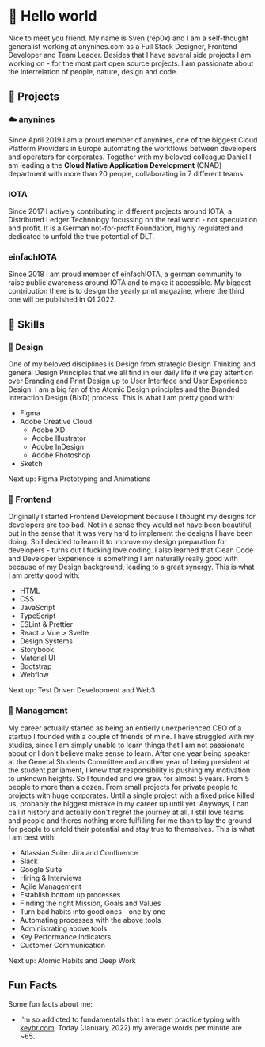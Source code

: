 # 👋 Hello world
Nice to meet you friend. My name is Sven (rep0x) and I am a self-thought generalist working at anynines.com as a Full Stack Designer, Frontend Developer and Team Leader. Besides that I have several side projects I am working on - for the most part open source projects. I am passionate about the interrelation of people, nature, design and code.

## 🚀 Projects

### ☁️ anynines
Since April 2019 I am a proud member of anynines, one of the biggest Cloud Platform Providers in Europe automating the workflows between developers and operators for corporates. Together with my beloved colleague Daniel I am leading a the __Cloud Native Application Development__ (CNAD) department with more than 20 people, collaborating in 7 different teams.

### IOTA
Since 2017 I actively contributing in different projects around IOTA, a Distributed Ledger Technology focussing on the real world - not speculation and profit. It is a German not-for-profit Foundation, highly regulated and dedicated to unfold the true potential of DLT.

### einfachIOTA
Since 2018 I am proud member of einfachIOTA, a german community to raise public awareness around IOTA and to make it accessible. My biggest contribution there is to design the yearly print magazine, where the third one will be published in Q1 2022.

## 💎 Skills

### 🎨 Design
One of my beloved disciplines is Design from strategic Design Thinking and general Design Principles that we all find in our daily life if we pay attention over Branding and Print Design up to User Interface and User Experience Design. I am a big fan of the Atomic Design principles and the Branded Interaction Design (BIxD) process. This is what I am pretty good with:

- Figma
- Adobe Creative Cloud
  - Adobe XD
  - Adobe Illustrator
  - Adobe InDesign
  - Adobe Photoshop
- Sketch

Next up: Figma Prototyping and Animations

### 📱 Frontend
Originally I started Frontend Development because I thought my designs for developers are too bad. Not in a sense they would not have been beautiful, but in the sense that it was very hard to implement the designs I have been doing. So I decided to learn it to improve my design preparation for developers - turns out I fucking love coding. I also learned that Clean Code and Developer Experience is something I am naturally really good with because of my Design background, leading to a great synergy. This is what I am pretty good with:

- HTML
- CSS
- JavaScript
- TypeScript
- ESLint & Prettier
- React > Vue > Svelte
- Design Systems
- Storybook
- Material UI
- Bootstrap
- Webflow

Next up: Test Driven Development and Web3

### 🎯 Management
My career actually started as being an entierly unexperienced CEO of a startup I founded with a couple of friends of mine. I have struggled with my studies, since I am simply unable to learn things that I am not passionate about or I don't believe make sense to learn. After one year being speaker at the General Students Committee and another year of being president at the student parliament, I knew that responsibility is pushing my motivation to unknown heights. So I founded and we grew for almost 5 years. From 5 people to more than a dozen. From small projects for private people to projects with huge corporates. Until a single project with a fixed price killed us, probably the biggest mistake in my career up until yet. Anyways, I can call it history and actually don't regret the journey at all. I still love teams and people and theres nothing more fulfilling for me than to lay the ground for people to unfold their potential and stay true to themselves. This is what I am best with:

- Atlassian Suite: Jira and Confluence
- Slack
- Google Suite
- Hiring & Interviews
- Agile Management 
- Establish bottom up processes
- Finding the right Mission, Goals and Values
- Turn bad habits into good ones - one by one
- Automating processes with the above tools
- Administrating above tools
- Key Performance Indicators
- Customer Communication

Next up: Atomic Habits and Deep Work

## Fun Facts
Some fun facts about me:
- I'm so addicted to fundamentals that I am even practice typing with [keybr.com](https://www.keybr.com/profile/d479f9n). Today (January 2022) my average words per minute are ~65.
